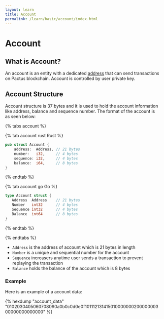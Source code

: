 ```yaml
---
layout: learn
title: Account
permalink: /learn/basic/account/index.html
---
```


# Account

## What is Account?

An account is an entity with a dedicated [address](/learn/cryptography/address) that can send
transactions on Pactus blockchain. Account is controlled by user private key.

## Account Structure

Account structure is 37 bytes and it is used to hold the account information like address, balance
and sequence number. The format of the account is as seen below:

{% tabs account %}

{% tab account rust <i class="fa-brands fa-rust"></i> Rust %}

```rust
pub struct Account {
    address:  Address, // 21 bytes
    number:   i32,     // 4 bytes
    sequence: i32,     // 4 bytes
    balance:  i64,     // 8 bytes
}
```

{% endtab %}

{% tab account go <i class="fa-brands fa-golang"></i> Go %}

```go
type Account struct {
   Address  Address    // 21 bytes
   Number   int32      // 4 bytes
   Sequence int32      // 4 bytes
   Balance  int64      // 8 bytes
}
```

{% endtab %}

{% endtabs %}

- `Address` is the address of account which is 21 bytes in length
- `Number` is a unique and sequential number for the account
- `Sequence` increasers anytime user sends a transaction to prevent replaying the transaction
- `Balance` holds the balance of the account which is 8 bytes

### Example

Here is an example of a account data:

{% hexdump "account_data" "0102030405060708090a0b0c0d0e0f10111213141501000000020000000300000000000000" %}
